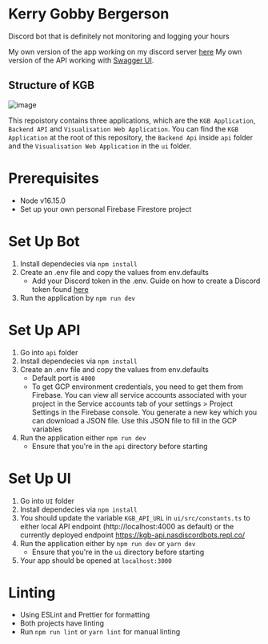 # Kerry Gobby Bergerson
Discord bot that is definitely not monitoring and logging your hours

My own version of the app working on my discord server [here](https://kgb-web.nasdiscordbots.repl.co)
My own version of the API working with [Swagger UI](https://kgb-api.nasdiscordbots.repl.co/api-docs/).

## Structure of KGB
![image](https://user-images.githubusercontent.com/47926269/167037675-64422691-427d-4c14-a1fe-06ba20603cb3.png)

This repoistory contains three applications, which are the `KGB Application`, `Backend API` and `Visualisation Web Application`. You can find the `KGB Application` at the root of this repository, the `Backend Api` inside `api` folder and the `Visualisation Web Application` in the `ui` folder.


# Prerequisites
* Node v16.15.0
* Set up your own personal Firebase Firestore project

# Set Up Bot
1. Install dependecies via `npm install`
2. Create an .env file and copy the values from env.defaults 
    * Add your Discord token in the .env. Guide on how to create a Discord token found [here](https://discordjs.guide/preparations/setting-up-a-bot-application.html#creating-your-bot)
3. Run the application by `npm run dev`

# Set Up API
1. Go into `api` folder
2. Install dependecies via `npm install`
3. Create an .env file and copy the values from env.defaults
   * Default port is `4000`
   * To get GCP environment credentials, you need to get them from Firebase. You can view all service accounts associated with your project in the Service accounts tab of your settings > Project Settings in the Firebase console. You generate a new key which you can download a JSON file. Use this JSON file to fill in the GCP variables
4. Run the application either `npm run dev`
   * Ensure that you're in the `api` directory before starting

# Set Up UI
1. Go into `UI` folder
2. Install dependecies via `npm install`
3. You should update the variable `KGB_API_URL` in `ui/src/constants.ts` to either local API endpoint (http://localhost:4000 as default) or the currently deployed endpoint https://kgb-api.nasdiscordbots.repl.co/
4. Run the application either by `npm run dev` or `yarn dev`
   * Ensure that you're in the `ui` directory before starting
5. Your app should be opened at `localhost:3000`

# Linting
* Using ESLint and Prettier for formatting
* Both projects have linting
* Run `npm run lint` or `yarn lint` for manual linting

